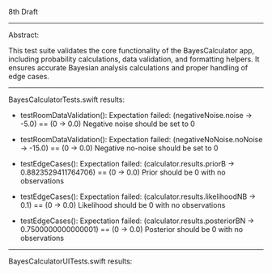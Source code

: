8th Draft

- - - -

Abstract:

This test suite validates the core functionality of the BayesCalculator
app, including probability calculations, data validation, and formatting
helpers. It ensures accurate Bayesian analysis calculations and proper
handling of edge cases.

- - - -

BayesCalculatorTests.swift results:

* testRoomDataValidation(): Expectation failed: (negativeNoise.noise → -5.0) == (0 → 0.0)
Negative noise should be set to 0

* testRoomDataValidation(): Expectation failed: (negativeNoNoise.noNoise → -15.0) == (0 → 0.0)
Negative no-noise should be set to 0

* testEdgeCases(): Expectation failed: (calculator.results.priorB → 0.8823529411764706) == (0 → 0.0)
Prior should be 0 with no observations

* testEdgeCases(): Expectation failed: (calculator.results.likelihoodNB → 0.1) == (0 → 0.0)
Likelihood should be 0 with no observations

* testEdgeCases(): Expectation failed: (calculator.results.posteriorBN → 0.7500000000000001) == (0 → 0.0)
Posterior should be 0 with no observations

- - - -

BayesCalculatorUITests.swift results:



